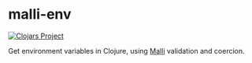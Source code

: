 # malli-env

[![Clojars Project](https://img.shields.io/clojars/v/com.urbandictionary/malli-env.svg)](https://clojars.org/com.urbandictionary/malli-env)

Get environment variables in Clojure, using [Malli](https://github.com/metosin/malli) validation and coercion.

